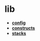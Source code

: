 <!-- generated by markdown-notes-tree -->

# lib

<!-- optional markdown-notes-tree directory description starts here -->

<!-- optional markdown-notes-tree directory description ends here -->

- [**config**](config)
- [**constructs**](constructs)
- [**stacks**](stacks)
